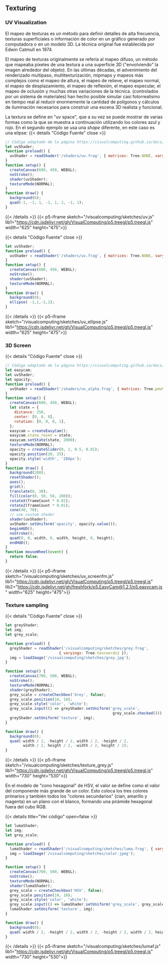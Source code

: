 ## Texturing

### UV Visualization

El mapeo de texturas es un método para definir detalles de alta frecuencia, texturas superficiales o información de color en un gráfico generado por computadora o en un modelo 3D. La técnica original fue establecida por Edwin Catmull en 1974.

El mapeo de texturas originalmente se refería al mapeo difuso, un método que mapeaba píxeles de una textura a una superficie 3D ("envolviendo" la imagen alrededor del objeto). En las últimas décadas, el advenimiento del renderizado multipaso, multitexturización, mipmaps y mapeos más complejos como el mapeo de altura, el mapeo de relieve, el mapeo normal, el mapeo de desplazamiento, el mapeo de reflexión, el mapeo especular, el mapeo de oclusión y muchas otras variaciones de la técnica. (controlados por un sistema de materiales) han hecho posible simular casi fotorrealismo en tiempo real al reducir enormemente la cantidad de polígonos y cálculos de iluminación necesarios para construir una escena 3D realista y funcional.

La textura se define en "uv space", que a su vez se puede mostrar de varias formas como la que se muestra a continuación utilizando los colores azul y rojo. En el segundo ejemplo se usa una *shape* diferente, en este caso es una elipse:
{{< details "Código Fuente" close >}}
```js
// Código adaptado de la página https://visualcomputing.github.io/docs/shaders/texturing/
let uvShader;
function preload() {
  uvShader = readShader('/shaders/uv.frag', { matrices: Tree.NONE, varyings: Tree.texcoords2 });
}
function setup() {
  createCanvas(600, 450, WEBGL);
  noStroke();
  shader(uvShader);
  textureMode(NORMAL);
}
function draw() {
  background(0);
  quad(-1, -1, 1, -1, 1, 1, -1, 1);
}
```
{{< /details >}}
{{< p5-iframe sketch="/visualcomputing/sketches/uv.js" lib1="https://cdn.jsdelivr.net/gh/VisualComputing/p5.treegl/p5.treegl.js" width="625" height="475">}}


{{< details "Código Fuente" close >}}
```js
let uvShader;
function preload() {
  uvShader = readShader('/shaders/uv.frag', { matrices: Tree.NONE, varyings: Tree.texcoords2 });
}
function setup() {
  createCanvas(600, 450, WEBGL);
  noStroke();
  shader(uvShader);
  textureMode(NORMAL);
}
function draw() {
  background(0);
  ellipse( -1,1,-1,1);
}
```
{{< /details >}}
{{< p5-iframe sketch="/visualcomputing/sketches/uv_ellipse.js" lib1="https://cdn.jsdelivr.net/gh/VisualComputing/p5.treegl/p5.treegl.js" width="625" height="475">}}

### 3D Screen
{{< details "Código Fuente" close >}}
```js
// Código adaptado de la página https://visualcomputing.github.io/docs/shaders/texturing/
let easycam;
let uvShader;
let opacity;
function preload() {
  uvShader = readShader('/shaders/uv_alpha.frag', { matrices: Tree.pmvMatrix, varyings: Tree.texcoords2 });
}
function setup() {
  createCanvas(600, 450, WEBGL);
  let state = {
    distance: 250,
    center: [0, 0, 0],
    rotation: [0, 0, 0, 1],
  };
  easycam = createEasyCam();
  easycam.state_reset = state;
  easycam.setState(state, 2000);
  textureMode(NORMAL);
  opacity = createSlider(0, 1, 0.5, 0.01);
  opacity.position(10, 25);
  opacity.style('width', '280px');
}
function draw() {
  background(200);
  resetShader();
  axes();
  grid();
  translate(0, 30);
  fill(color(0, 50, 50, 200));
  rotateX(frameCount * 0.01);
  rotateZ(frameCount * 0.01);
  cone(40, 70);
  // use custom shader
  shader(uvShader);
  uvShader.setUniform('opacity', opacity.value());
  beginHUD();
  noStroke();
  quad(0, 0, width, 0, width, height, 0, height);
  endHUD();
}
function mouseWheel(event) {
  return false;
}
```
{{< /details >}}
{{< p5-iframe sketch="/visualcomputing/sketches/uv_screenfm.js" lib1="https://cdn.jsdelivr.net/gh/VisualComputing/p5.treegl/p5.treegl.js" lib2="https://cdn.jsdelivr.net/gh/freshfork/p5.EasyCam@1.2.1/p5.easycam.js" width="625" height="475">}}



### Texture sampling
{{< details "Código Fuente" close >}}
```js
let greyShader;
let img;
let grey_scale;

function preload() {
  greyShader = readShader('/visualcomputing/sketches/grey.frag',
                        { varyings: Tree.texcoords2 });
  img = loadImage('/visualcomputing/sketches/grey.jpg');
}

function setup() {
  createCanvas(700, 500, WEBGL);
  noStroke();
  textureMode(NORMAL);
  shader(greyShader);
  grey_scale = createCheckbox('Grey', false);
  grey_scale.position(10, 10);
  grey_scale.style('color', 'white');
  grey_scale.input(() => greyShader.setUniform('grey_scale',
                                                grey_scale.checked()));
  greyShader.setUniform('texture', img);
}

function draw() {
  background(0);
  quad(-width / 2, -height / 2, width / 2, -height / 2,
        width / 2, height / 2, -width / 2, height / 2);
}
```
{{< /details >}}
{{< p5-iframe sketch="/visualcomputing/sketches/texture_grey.js" lib1="https://cdn.jsdelivr.net/gh/VisualComputing/p5.treegl/p5.treegl.js"  width="730" height="530">}}

En el modelo de "cono hexagonal" de HSV, el valor se define como el valor del componente más grande de un color. Esto coloca los tres colores primarios y también todos los "colores secundarios" (cian, amarillo y magenta) en un plano con el blanco, formando una pirámide hexagonal fuera del cubo RGB.

{{< details title="Ver código" open=false >}}
```js
let lumaShader;
let img;
let grey_scale;

function preload() {
  lumaShader = readShader('/visualcomputing/sketches/luma.frag', { varyings: Tree.texcoords2 });
  img = loadImage('/visualcomputing/sketches/color.jpeg');
}

function setup() {
  createCanvas(700, 500, WEBGL);
  noStroke();
  textureMode(NORMAL);
  shader(lumaShader);
  grey_scale = createCheckbox('HSV', false);
  grey_scale.position(10, 10);
  grey_scale.style('color', 'white');
  grey_scale.input(() => lumaShader.setUniform('grey_scale', grey_scale.checked()));
  lumaShader.setUniform('texture', img);
}

function draw() {
  background(0);
  quad(-width / 2, -height / 2, width / 2, -height / 2, width / 2, height / 2, -width / 2, height / 2);
}
```
{{< /details >}}
{{< p5-iframe sketch="/visualcomputing/sketches/lumaf.js" lib1="https://cdn.jsdelivr.net/gh/VisualComputing/p5.treegl/p5.treegl.js" width="730" height="530">}}
